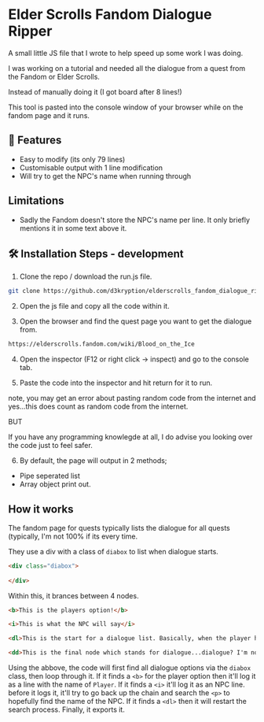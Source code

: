 # Elder Scrolls Fandom Dialogue Ripper
A small little JS file that I wrote to help speed up some work I was doing.

I was working on a tutorial and needed all the dialogue from a quest from the Fandom or Elder Scrolls.

Instead of manually doing it (I got board after 8 lines!)

This tool is pasted into the console window of your browser while on the fandom page and it runs.

## 🧐 Features

- Easy to modify (its only 79 lines)
- Customisable output with 1 line modification
- Will try to get the NPC's name when running through

## Limitations

- Sadly the Fandom doesn't store the NPC's name per line. It only briefly mentions it in some text above it. 

## 🛠️ Installation Steps - development

1) Clone the repo / download the run.js file.

```bash
git clone https://github.com/d3kryption/elderscrolls_fandom_dialogue_ripper
```

2. Open the js file and copy all the code within it.

3. Open the browser and find the quest page you want to get the dialogue from.

```bash
https://elderscrolls.fandom.com/wiki/Blood_on_the_Ice
```

4. Open the inspector (F12 or right click -> inspect) and go to the console tab.

5. Paste the code into the inspector and hit return for it to run.

note, you may get an error about pasting random code from the internet and yes...this does count as random code from the internet.

BUT

If you have any programming knowlegde at all, I do advise you looking over the code just to feel safer. 

6. By default, the page will output in 2 methods;
- Pipe seperated list
- Array object print out.

## How it works
The fandom page for quests typically lists the dialogue for all quests (typically, I'm not 100% if its every time.

They use a div with a class of `diabox` to list when dialogue starts.
```html 
<div class="diabox">
  
</div>
```

Within this, it brances between 4 nodes. 

```html
<b>This is the players option!</b>
```

```html
<i>This is what the NPC will say</i>  
```

```html
<dl>This is the start for a dialogue list. Basically, when the player has multiple dialogue options. It will have a <b> within it</dl>
```

```html
<dd>This is the final node which stands for dialogue...dialogue? I'm not sure but this is basically the option and its reply. 
```

Using the abbove, the code will first find all dialogue options via the `diabox` class, then loop through it. If it finds a `<b>` for the player option then it'll log it as a line with the name of `Player`. If it finds a `<i>` it'll log it as an NPC line. before it logs it, it'll try to go back up the chain and search the `<p>` to hopefully find the name of the NPC. If it finds a `<dl>` then it will restart the search process. Finally, it exports it.
